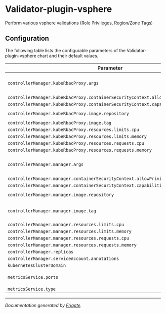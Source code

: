 
Validator-plugin-vsphere
===========

Perform various vsphere validations (Role Privileges, Region/Zone Tags)


## Configuration

The following table lists the configurable parameters of the Validator-plugin-vsphere chart and their default values.

| Parameter                | Description             | Default        |
| ------------------------ | ----------------------- | -------------- |
| `controllerManager.kubeRbacProxy.args` |  | `["--secure-listen-address=0.0.0.0:8443", "--upstream=http://127.0.0.1:8080/", "--logtostderr=true", "--v=0"]` |
| `controllerManager.kubeRbacProxy.containerSecurityContext.allowPrivilegeEscalation` |  | `false` |
| `controllerManager.kubeRbacProxy.containerSecurityContext.capabilities.drop` |  | `["ALL"]` |
| `controllerManager.kubeRbacProxy.image.repository` |  | `"gcr.io/kubebuilder/kube-rbac-proxy"` |
| `controllerManager.kubeRbacProxy.image.tag` |  | `"v0.16.0"` |
| `controllerManager.kubeRbacProxy.resources.limits.cpu` |  | `"500m"` |
| `controllerManager.kubeRbacProxy.resources.limits.memory` |  | `"128Mi"` |
| `controllerManager.kubeRbacProxy.resources.requests.cpu` |  | `"5m"` |
| `controllerManager.kubeRbacProxy.resources.requests.memory` |  | `"64Mi"` |
| `controllerManager.manager.args` |  | `["--health-probe-bind-address=:8081", "--metrics-bind-address=127.0.0.1:8080", "--leader-elect"]` |
| `controllerManager.manager.containerSecurityContext.allowPrivilegeEscalation` |  | `false` |
| `controllerManager.manager.containerSecurityContext.capabilities.drop` |  | `["ALL"]` |
| `controllerManager.manager.image.repository` |  | `"quay.io/validator-labs/validator-plugin-vsphere"` |
| `controllerManager.manager.image.tag` | x-release-please-version | `"v0.0.28"` |
| `controllerManager.manager.resources.limits.cpu` |  | `"500m"` |
| `controllerManager.manager.resources.limits.memory` |  | `"128Mi"` |
| `controllerManager.manager.resources.requests.cpu` |  | `"10m"` |
| `controllerManager.manager.resources.requests.memory` |  | `"64Mi"` |
| `controllerManager.replicas` |  | `1` |
| `controllerManager.serviceAccount.annotations` |  | `{}` |
| `kubernetesClusterDomain` |  | `"cluster.local"` |
| `metricsService.ports` |  | `[{"name": "https", "port": 8443, "protocol": "TCP", "targetPort": "https"}]` |
| `metricsService.type` |  | `"ClusterIP"` |



---
_Documentation generated by [Frigate](https://frigate.readthedocs.io)._

